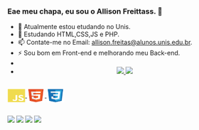 ### Eae meu chapa, eu sou o Allison Freittass. 👋

- 🔭 Atualmente estou etudando no Unis.
- 🌱 Estudando HTML,CSS,JS e PHP.
- 📫 Contate-me no Email: allison.freitas@alunos.unis.edu.br.
- ⚡ Sou bom em Front-end e melhorando meu Back-end.
- 
- <div align="center">
  <a href="https://github.com/Allisonfreittass">
  <img height="150em" src="https://github-readme-stats.vercel.app/api?username=Allisonfreittass&show_icons=true&theme=dark&include_all_commits=true&count_private=true"/>
  <img height="150em" src="https://github-readme-stats.vercel.app/api/top-langs/?username=Allisonfreittass&layout=compact&langs_count=7&theme=dark"/>
</div>
  <div style="display: inline_block"><br>
  <img align="center" alt="Rafa-Js" height="30" width="40" src="https://raw.githubusercontent.com/devicons/devicon/master/icons/javascript/javascript-plain.svg">
  <img align="center" alt="Rafa-HTML" height="30" width="40" src="https://raw.githubusercontent.com/devicons/devicon/master/icons/html5/html5-original.svg">
  <img align="center" alt="Rafa-CSS" height="30" width="40" src="https://raw.githubusercontent.com/devicons/devicon/master/icons/css3/css3-original.svg">
</div>
  
   ##
 
<div> 

  <a href="https://www.instagram.com/allisonfreittass/" target="_blank"><img src="https://img.shields.io/badge/-Instagram-%23E4405F?style=for-the-badge&logo=instagram&logoColor=white" target="_blank"></a>
 	<a href="https://www.twitch.tv/allisonfreit" target="_blank"><img src="https://img.shields.io/badge/Twitch-9146FF?style=for-the-badge&logo=twitch&logoColor=white" target="_blank"></a>
 <a href="https://discord.gg/Allison#9315" target="_blank"><img src="https://img.shields.io/badge/Discord-7289DA?style=for-the-badge&logo=discord&logoColor=white" target="_blank"></a> 
  <a href = "allison.freitas@alunos.unis.edu.br"><img src="https://img.shields.io/badge/-Gmail-%23333?style=for-the-badge&logo=gmail&logoColor=white" target="_blank"></a> 
</div>
